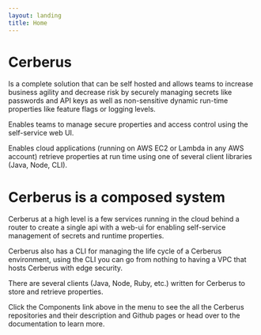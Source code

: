```yaml
---
layout: landing
title: Home
---
```

# Cerberus

Is a complete solution that can be self hosted and allows teams to increase business agility and decrease risk by securely managing secrets like passwords and API keys as well as non-sensitive dynamic run-time properties like feature flags or logging levels.

Enables teams to manage secure properties and access control using the self-service web UI.

Enables cloud applications (running on AWS EC2 or Lambda in any AWS account) retrieve properties at run time using one of several client libraries (Java, Node, CLI).

# Cerberus is a composed system

Cerberus at a high level is a few services running in the cloud behind a router to create a single api with a web-ui for enabling self-service management of secrets and runtime properties.

Cerberus also has a CLI for managing the life cycle of a Cerberus environment, using the CLI you can go from nothing to having a VPC that hosts Cerberus with edge security.

There are several clients (Java, Node, Ruby, etc.) written for Cerberus to store and retrieve properties.

Click the Components link above in the menu to see the all the Cerberus repositories and their description and Github pages or head over to the documentation to learn more.
